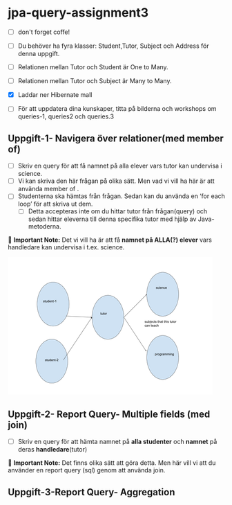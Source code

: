 # jpa-query-assignment3

- [ ] don't forget coffe!

- [ ] Du behöver ha fyra klasser: Student,Tutor, Subject och Address för denna uppgift.
- [ ] Relationen mellan Tutor och Student är One to Many.
- [ ] Relationen mellan Tutor och Subject är Many to Many.
- [x] Laddar ner Hibernate mall
- [ ] För att uppdatera dina kunskaper, titta på bilderna och workshops om queries-1, queries2 och queries.3

## Uppgift-1- Navigera över relationer(med member of)
- [ ] Skriv en query för att få namnet på alla elever vars tutor kan undervisa i science.
- [ ] Vi kan skriva den här frågan på olika sätt. Men vad vi vill ha här är att använda member of .
- [ ] Studenterna ska hämtas från frågan. Sedan kan du använda en ‘for each loop’ för att skriva ut dem.
	- [ ] Detta accepteras inte om du hittar tutor från frågan(query) och sedan hittar eleverna till denna specifika tutor  med hjälp av Java-metoderna.

🔴 **Important Note:** 
Det vi vill ha är att få **namnet på ALLA(?) elever** vars handledare kan undervisa i t.ex. science.


![My Picture](img.png)

## Uppgift-2- Report Query- Multiple fields (med join)
- [ ] Skriv en query  för att hämta namnet på **alla studenter** och **namnet** på deras **handledare**(tutor)

🔴 **Important Note:** Det finns olika sätt att göra detta. Men här vill vi att du använder en report query (sql) genom att använda join.


## Uppgift-3-Report Query- Aggregation
